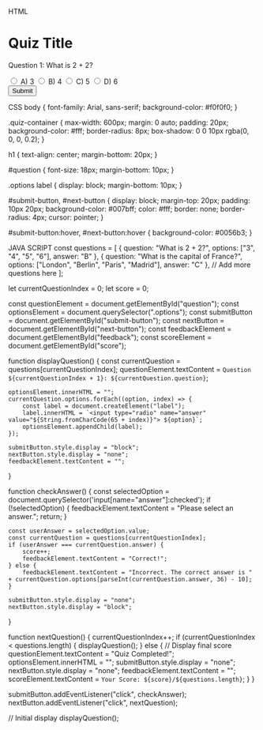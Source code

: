 HTML
<!DOCTYPE html>
<html lang="en">
<head>
    <meta charset="UTF-8">
    <meta name="viewport" content="width=device-width, initial-scale=1.0">
    <link rel="stylesheet" href="styles.css">
    <title>Interactive Quiz</title>
</head>
<body>
    <div class="quiz-container">
        <h1>Quiz Title</h1>
        <div id="question-container">
            <p id="question">Question 1: What is 2 + 2?</p>
            <div class="options">
                <label>
                    <input type="radio" name="answer" value="A"> A) 3
                </label>
                <label>
                    <input type="radio" name="answer" value="B"> B) 4
                </label>
                <label>
                    <input type="radio" name="answer" value="C"> C) 5
                </label>
                <label>
                    <input type="radio" name="answer" value="D"> D) 6
                </label>
            </div>
        </div>
        <button id="submit-button">Submit</button>
        <div id="feedback"></div>
        <div id="score"></div>
        <button id="next-button" style="display: none;">Next</button>
    </div>
    <script src="script.js"></script>
</body>
</html>

CSS
body {
    font-family: Arial, sans-serif;
    background-color: #f0f0f0;
}

.quiz-container {
    max-width: 600px;
    margin: 0 auto;
    padding: 20px;
    background-color: #fff;
    border-radius: 8px;
    box-shadow: 0 0 10px rgba(0, 0, 0, 0.2);
}

h1 {
    text-align: center;
    margin-bottom: 20px;
}

#question {
    font-size: 18px;
    margin-bottom: 10px;
}

.options label {
    display: block;
    margin-bottom: 10px;
}

#submit-button, #next-button {
    display: block;
    margin-top: 20px;
    padding: 10px 20px;
    background-color: #007bff;
    color: #fff;
    border: none;
    border-radius: 4px;
    cursor: pointer;
}

#submit-button:hover, #next-button:hover {
    background-color: #0056b3;
}

JAVA SCRIPT
const questions = [
    {
        question: "What is 2 + 2?",
        options: ["3", "4", "5", "6"],
        answer: "B"
    },
    {
        question: "What is the capital of France?",
        options: ["London", "Berlin", "Paris", "Madrid"],
        answer: "C"
    },
    // Add more questions here
];

let currentQuestionIndex = 0;
let score = 0;

const questionElement = document.getElementById("question");
const optionsElement = document.querySelector(".options");
const submitButton = document.getElementById("submit-button");
const nextButton = document.getElementById("next-button");
const feedbackElement = document.getElementById("feedback");
const scoreElement = document.getElementById("score");

function displayQuestion() {
    const currentQuestion = questions[currentQuestionIndex];
    questionElement.textContent = `Question ${currentQuestionIndex + 1}: ${currentQuestion.question}`;

    optionsElement.innerHTML = "";
    currentQuestion.options.forEach((option, index) => {
        const label = document.createElement("label");
        label.innerHTML = `<input type="radio" name="answer" value="${String.fromCharCode(65 + index)}"> ${option}`;
        optionsElement.appendChild(label);
    });

    submitButton.style.display = "block";
    nextButton.style.display = "none";
    feedbackElement.textContent = "";
}

function checkAnswer() {
    const selectedOption = document.querySelector('input[name="answer"]:checked');
    if (!selectedOption) {
        feedbackElement.textContent = "Please select an answer.";
        return;
    }

    const userAnswer = selectedOption.value;
    const currentQuestion = questions[currentQuestionIndex];
    if (userAnswer === currentQuestion.answer) {
        score++;
        feedbackElement.textContent = "Correct!";
    } else {
        feedbackElement.textContent = "Incorrect. The correct answer is " + currentQuestion.options[parseInt(currentQuestion.answer, 36) - 10];
    }

    submitButton.style.display = "none";
    nextButton.style.display = "block";
}

function nextQuestion() {
    currentQuestionIndex++;
    if (currentQuestionIndex < questions.length) {
        displayQuestion();
    } else {
        // Display final score
        questionElement.textContent = "Quiz Completed!";
        optionsElement.innerHTML = "";
        submitButton.style.display = "none";
        nextButton.style.display = "none";
        feedbackElement.textContent = "";
        scoreElement.textContent = `Your Score: ${score}/${questions.length}`;
    }
}

submitButton.addEventListener("click", checkAnswer);
nextButton.addEventListener("click", nextQuestion);

// Initial display
displayQuestion();
